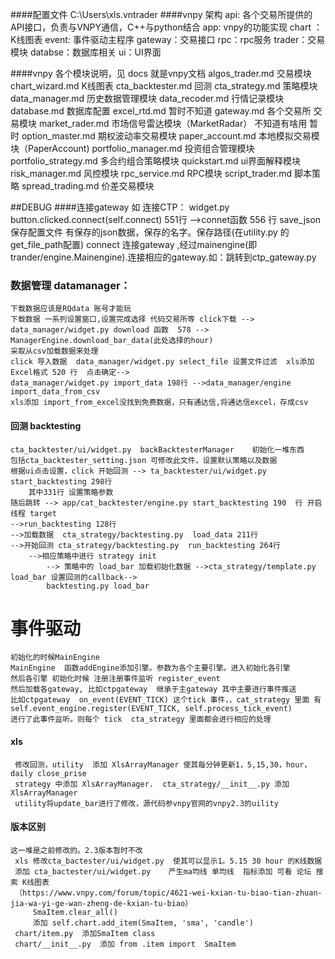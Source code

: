 ####配置文件
    C:\Users\xls\.vntrader
####vnpy 架构
    api: 各个交易所提供的API接口，负责与VNPY通信，C++与python结合
    app: vnpy的功能实现
    chart ：K线图表
    event: 事件驱动主程序
    gateway：交易接口
    rpc：rpc服务
    trader：交易模块
        databse：数据库相关
        ui：UI界面
        
####vnpy 各个模块说明，见  docs  就是vnpy文档
    algos_trader.md 交易模块
    chart_wizard.md K线图表
    cta_backtester.md 回测
    cta_strategy.md 策略模块
    data_manager.md  历史数据管理模块
    data_recoder.md  行情记录模块
    database.md 数据库配置
    excel_rtd.md  暂时不知道
    gateway.md  各个交易所 交易模块
    market_rader.md  市场信号雷达模块（MarketRadar） 不知道有啥用 暂时
    option_master.md 期权波动率交易模块
    paper_account.md 本地模拟交易模块（PaperAccount)
    portfolio_manager.md 投资组合管理模块
    portfolio_strategy.md 多合约组合策略模块
    quickstart.md ui界面解释模块
    risk_manager.md  风控模块
    rpc_service.md  RPC模块
    script_trader.md 脚本策略
    spread_trading.md  价差交易模块

##DEBUG
  ####连接gateway 如 连接CTP：
    widget.py   button.clicked.connect(self.connect) 551行 -->connet函数 556 行
       save_json 保存配置文件 有保存的json数据，保存的名字。保存路径(在utility.py 的get_file_path配置)
       connect 连接gateway ,经过mainengine(即trander/engine.Mainengine).连接相应的gateway.如：跳转到ctp_gateway.py
  ### 数据管理 datamanager：
    下载数据应该是RQdata 账号才能玩
    下载数据 一系列设置窗口,设置完成选择 代码交易所等 click下载 --> data_manager/widget.py download 函数  578 -->
    ManagerEngine.download_bar_data(此处选择的hour)
    采取从csv加载数据来处理
    click 导入数据  data_manager/widget.py select_file 设置文件过滤  xls添加 Excel格式 520 行  点击确定-->
    data_manager/widget.py import_data 198行 -->data_manager/engine import_data_from_csv
    xls添加 import_from_excel没找到免费数据，只有通达信,将通达信excel，存成csv
  #### 回测 backtesting
    cta_backtester/ui/widget.py  backBacktesterManager    初始化一堆东西
    包括cta_backtester_setting.json 可修改此文件，设置默认策略以及数据
    根据ui点击设置，click 开始回测 --> ta_backtester/ui/widget.py start_backtesting 298行
        其中331行 设置策略参数
    随后跳转 --> app/cat_backtester/engine.py start_backtesting 190  行 开启线程 target
    -->run_backtesting 128行
    -->加载数据  cta_strategy/backtesting.py  load_data 211行
    -->开始回测 cta_strategy/backtesting.py  run_backtesting 264行
        -->相应策略中进行 strategy init
            --> 策略中的 load_bar 加载初始化数据 -->cta_strategy/template.py load_bar 设置回测的callback-->
            backtesting.py load_bar
  # 事件驱动
    初始化的时候MainEngine  
    MainEngine  函数addEngine添加引擎。参数为各个主要引擎。进入初始化各引擎
    然后各引擎 初始化时候 注册注册事件监听 register_event 
    然后加载各gateway, 比如ctpgateway  继承于主gateway 其中主要进行事件推送
    比如ctpgateway  on_event(EVENT_TICK) 这个tick 事件，，cat_strategy 里面 有        
    self.event_engine.register(EVENT_TICK, self.process_tick_event)
    进行了此事件监听。则每个 tick  cta_strategy 里面都会进行相应的处理
  #### xls 

     修改回测，utility  添加 XlsArrayManager 使其每分钟更新1，5,15,30，hour，daily close_prise
     strategy 中添加 XlsArrayManager.  cta_strategy/__init__.py 添加XlsArrayManager 
     utility将update_bar进行了修改，源代码参vnpy官网的vnpy2.3的uility
     
    
    
    
  #### 版本区别
    这一堆是之前修改的。2.3版本暂时不改
     xls 修改cta_bactester/ui/widget.py  使其可以显示1。5.15 30 hour 的K线数据
     添加 cta_bactester/ui/widget.py    产生ma均线 单均线  指标添加 可看 论坛 搜索 K线图表 
     （https://www.vnpy.com/forum/topic/4621-wei-kxian-tu-biao-tian-zhuan-jia-wa-yi-ge-wan-zheng-de-kxian-tu-biao）
         SmaItem.clear_all()
         添加 self.chart.add_item(SmaItem, 'sma', 'candle')
     chart/item.py  添加SmaItem class 
     chart/__init__.py  添加 from .item import  SmaItem    